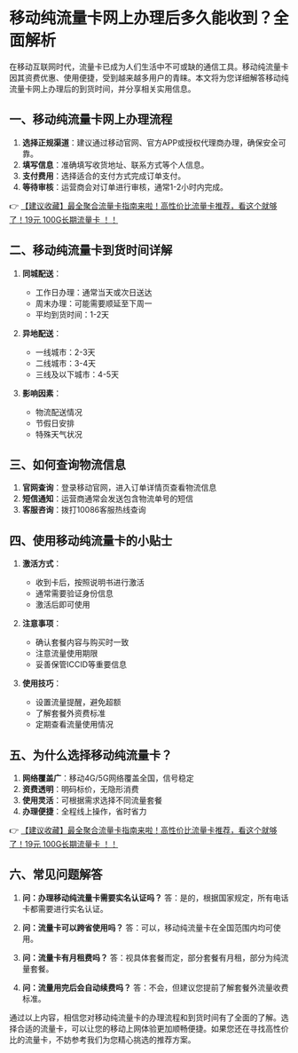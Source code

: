 # 移动纯流量卡网上办理后多久能收到？全面解析

在移动互联网时代，流量卡已成为人们生活中不可或缺的通信工具。移动纯流量卡因其资费优惠、使用便捷，受到越来越多用户的青睐。本文将为您详细解答移动纯流量卡网上办理后的到货时间，并分享相关实用信息。

## 一、移动纯流量卡网上办理流程

1. **选择正规渠道**：建议通过移动官网、官方APP或授权代理商办理，确保安全可靠。
2. **填写信息**：准确填写收货地址、联系方式等个人信息。
3. **支付费用**：选择适合的支付方式完成订单支付。
4. **等待审核**：运营商会对订单进行审核，通常1-2小时内完成。

👉 [【建议收藏】最全聚合流量卡指南来啦！高性价比流量卡推荐，看这个就够了！19元 100G长期流量卡 ！！](https://bit.ly/Liuliangka)

## 二、移动纯流量卡到货时间详解

1. **同城配送**：
   - 工作日办理：通常当天或次日送达
   - 周末办理：可能需要顺延至下周一
   - 平均到货时间：1-2天

2. **异地配送**：
   - 一线城市：2-3天
   - 二线城市：3-4天
   - 三线及以下城市：4-5天

3. **影响因素**：
   - 物流配送情况
   - 节假日安排
   - 特殊天气状况

## 三、如何查询物流信息

1. **官网查询**：登录移动官网，进入订单详情页查看物流信息
2. **短信通知**：运营商通常会发送包含物流单号的短信
3. **客服咨询**：拨打10086客服热线查询

## 四、使用移动纯流量卡的小贴士

1. **激活方式**：
   - 收到卡后，按照说明书进行激活
   - 通常需要验证身份信息
   - 激活后即可使用

2. **注意事项**：
   - 确认套餐内容与购买时一致
   - 注意流量使用期限
   - 妥善保管ICCID等重要信息

3. **使用技巧**：
   - 设置流量提醒，避免超额
   - 了解套餐外资费标准
   - 定期查看流量使用情况

## 五、为什么选择移动纯流量卡？

1. **网络覆盖广**：移动4G/5G网络覆盖全国，信号稳定
2. **资费透明**：明码标价，无隐形消费
3. **使用灵活**：可根据需求选择不同流量套餐
4. **办理便捷**：全程线上操作，省时省力

👉 [【建议收藏】最全聚合流量卡指南来啦！高性价比流量卡推荐，看这个就够了！19元 100G长期流量卡 ！！](https://bit.ly/Liuliangka)

## 六、常见问题解答

1. **问：办理移动纯流量卡需要实名认证吗？**
   答：是的，根据国家规定，所有电话卡都需要进行实名认证。

2. **问：流量卡可以跨省使用吗？**
   答：可以，移动纯流量卡在全国范围内均可使用。

3. **问：流量卡有月租费吗？**
   答：视具体套餐而定，部分套餐有月租，部分为纯流量套餐。

4. **问：流量用完后会自动续费吗？**
   答：不会，但建议您提前了解套餐外流量收费标准。

通过以上内容，相信您对移动纯流量卡的办理流程和到货时间有了全面的了解。选择合适的流量卡，可以让您的移动上网体验更加顺畅便捷。如果您还在寻找高性价比的流量卡，不妨参考我们为您精心挑选的推荐方案。
